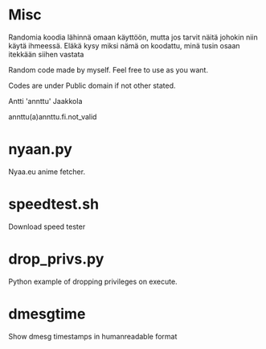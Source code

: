 Misc
====

Randomia koodia lähinnä omaan käyttöön, mutta jos tarvit näitä johokin
niin käytä ihmeessä. Eläkä kysy miksi nämä on koodattu, minä tusin osaan
itekkään siihen vastata


Random code made by myself. Feel free to use as you want.

Codes are under Public domain if not other stated.

Antti 'annttu' Jaakkola

annttu(a)annttu.fi.not_valid

nyaan.py
========
Nyaa.eu anime fetcher.

speedtest.sh
============
Download speed tester

drop_privs.py
=============
Python example of dropping privileges on execute.

dmesgtime
=========
Show dmesg timestamps in humanreadable format
